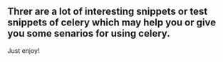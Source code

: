 ## Threr are a lot of interesting snippets or test snippets of celery which may help you or give you some senarios for using celery.

Just enjoy!

